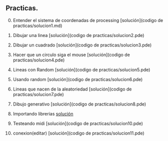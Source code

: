 ## Practicas.

0. Entender el sistema de coordenadas de processing [solución](codigo de practicas/solucion1.md)

1. Dibujar una linea                                [solución](codigo de practicas/solucion2.pde)

2. Dibujar un cuadrado                              [solución](codigo de practicas/solucion3.pde)

3. Hacer que un circulo siga el mouse               [solución](codigo de practicas/solucion4.pde)

4. Lineas con Random                                [solución](codigo de practicas/solucion5.pde)

5. Usando random                                    [solución](codigo de practicas/solucion6.pde)

6. Lineas que nacen de la aleatoriedad              [solución](codigo de practicas/solucion7.pde)

7. Dibujo generativo                                [solución](codigo de practicas/solucion8.pde)

8. Importando librerias                             [solución](https://github.com/Kaziuz/Processing-Getting-Started/tree/master/codigo%20de%20practicas/solucion9)

9.  Testeando midi                                  [solución](codigo de practicas/solucion10.pde)

10. conexion(editar)                                [solución](codigo de practicas/solucion11.pde)
